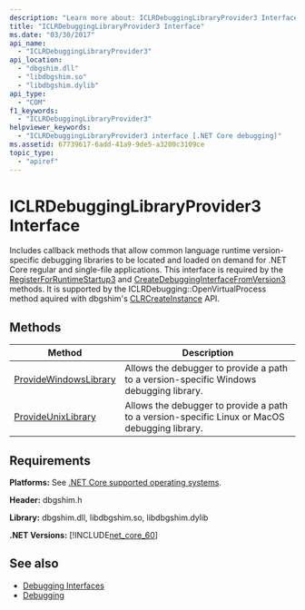```yaml
---
description: "Learn more about: ICLRDebuggingLibraryProvider3 Interface"
title: "ICLRDebuggingLibraryProvider3 Interface"
ms.date: "03/30/2017"
api_name: 
  - "ICLRDebuggingLibraryProvider3"
api_location: 
  - "dbgshim.dll"
  - "libdbgshim.so"
  - "libdbgshim.dylib"
api_type: 
  - "COM"
f1_keywords: 
  - "ICLRDebuggingLibraryProvider3"
helpviewer_keywords: 
  - "ICLRDebuggingLibraryProvider3 interface [.NET Core debugging]"
ms.assetid: 67739617-6add-41a9-9de5-a3200c3109ce
topic_type: 
  - "apiref"
---
```

# ICLRDebuggingLibraryProvider3 Interface

Includes callback methods that allow common language runtime version-specific debugging libraries to be located and loaded on demand for .NET Core regular and single-file applications. This interface is required by the [RegisterForRuntimeStartup3](registerforruntimestartup3-function.md) and [CreateDebuggingInterfaceFromVersion3](createdebugginginterfacefromversion3-function.md) methods. It is supported by the ICLRDebugging::OpenVirtualProcess method aquired with dbgshim's [CLRCreateInstance](clrcreateinstance-function.md) API.
  
## Methods  
  
|Method|Description|  
|------------|-----------------|  
|[ProvideWindowsLibrary](iclrdebugginglibraryprovider3-providewindowslibrary-method.md)|Allows the debugger to provide a path to a version-specific Windows debugging library.|  
|[ProvideUnixLibrary](iclrdebugginglibraryprovider3-provideunixlibrary-method.md)|Allows the debugger to provide a path to a version-specific Linux or MacOS debugging library.|  
  
## Requirements  

 **Platforms:** See [.NET Core supported operating systems](../../../core/install/windows.md?pivots=os-windows).  
  
 **Header:** dbgshim.h  
  
 **Library:** dbgshim.dll, libdbgshim.so, libdbgshim.dylib  
  
 **.NET Versions:** [!INCLUDE[net_core_60](../../../../includes/net-core-60-md.md)]

## See also

- [Debugging Interfaces](debugging-interfaces.md)
- [Debugging](index.md)

